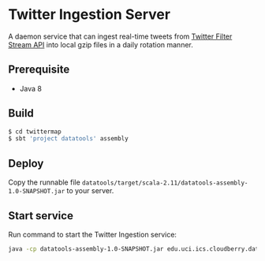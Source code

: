 # Twitter Ingestion Server
A daemon service that can ingest real-time tweets from [Twitter Filter Stream API](https://developer.twitter.com/en/docs/tweets/filter-realtime/api-reference/post-statuses-filter) into local gzip files in a daily rotation manner.

## Prerequisite
- Java 8

## Build
```bash
$ cd twittermap
$ sbt 'project datatools' assembly
``` 

## Deploy
Copy the runnable file `datatools/target/scala-2.11/datatools-assembly-1.0-SNAPSHOT.jar` to your server.

## Start service
Run command to start the Twitter Ingestion service:
```bash
java -cp datatools-assembly-1.0-SNAPSHOT.jar edu.uci.ics.cloudberry.datatools.twitter.TwitterIngestionServer
```
